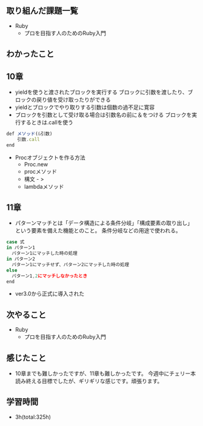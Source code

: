 ## 取り組んだ課題一覧
- Ruby
  - プロを目指す人のためのRuby入門

## わかったこと
## 10章
- yieldを使うと渡されたブロックを実行する
ブロックに引数を渡したり、ブロックの戻り値を受け取ったりができる
- yieldとブロックでやり取りする引数は個数の過不足に寛容
- ブロックを引数として受け取る場合は引数名の前に＆をつける
ブロックを実行するときは.callを使う

```jsx
def メソッド(&引数)
	引数.call
end
```

- Procオブジェクトを作る方法
    - Proc.new
    - procメソッド
    - 構文 - >
    - lambdaメソッド

## 11章
- パターンマッチとは「データ構造による条件分岐」「構成要素の取り出し」という要素を備えた機能とのこと。
条件分岐などの用途で使われる。

```jsx
case 式
in パターン1
  パターン1にマッチした時の処理
in パターン2
  パターン1にマッチせず、パターン2にマッチした時の処理
else
  パターン1,2にマッチしなかったとき
end
```

- ver3.0から正式に導入された
 
## 次やること
- Ruby
  - プロを目指す人のためのRuby入門

## 感じたこと
- 10章までも難しかったですが、11章も難しかったです。
  今週中にチェリー本読み終える目標でしたが、ギリギリな感じです。頑張ります。

## 学習時間
- 3h(total:325h)
